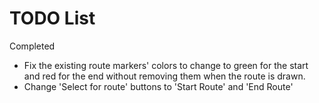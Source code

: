 # TODO List

Completed
- Fix the existing route markers' colors to change to green for the start and red for the end without removing them when the route is drawn.
- Change 'Select for route' buttons to 'Start Route' and 'End Route'
